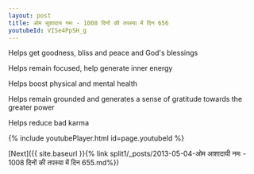 ```yaml
---
layout: post
title: ओम सुशादाय नमः - 1008 दिनों की तपस्या में दिन 656
youtubeId: VISe4PpSH_g
---
```

 
 
Helps get goodness, bliss and peace and God's blessings
 
Helps remain focused, help generate inner energy 
 
Helps boost physical and mental health 
 
Helps remain grounded and generates a sense of gratitude towards the greater power 
 
Helps reduce bad karma
 
 
 
 


{% include youtubePlayer.html id=page.youtubeId %}
 
[Next]({{ site.baseurl }}{% link  split1/_posts/2013-05-04-ओम आशादायी नमः - 1008 दिनों की तपस्या में दिन 655.md%})
 
